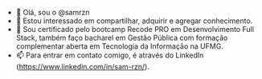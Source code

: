 - 👋 Olá, sou o @samrzn
- 👀 Estou interessado em compartilhar, adquirir e agregar conhecimento.
- 🌱 Sou certificado pelo bootcamp Recode PRO em Desenvolvimento Full Stack, também faço bacharel em Gestão Pública com formação complementar aberta em Tecnologia da Informação na UFMG.
- 📫 Para entrar em contato comigo, é através do LinkedIn (https://www.linkedin.com/in/sam-rzn/).

<!---
samrzn/samrzn is a ✨ special ✨ repository because its `README.md` (this file) appears on your GitHub profile.
You can click the Preview link to take a look at your changes.
--->
